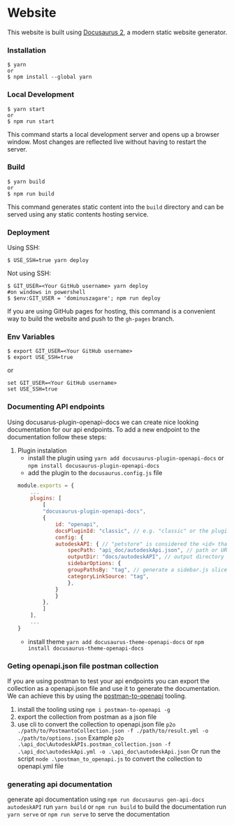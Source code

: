# Website

This website is built using [Docusaurus 2](https://docusaurus.io/), a modern static website generator.

### Installation

```
$ yarn
or
$ npm install --global yarn
```

### Local Development

```
$ yarn start
or
$ npm run start
```

This command starts a local development server and opens up a browser window. Most changes are reflected live without having to restart the server.

### Build

```
$ yarn build
or
$ npm run build
```

This command generates static content into the `build` directory and can be served using any static contents hosting service.

### Deployment

Using SSH:

```
$ USE_SSH=true yarn deploy
```

Not using SSH:

```
$ GIT_USER=<Your GitHub username> yarn deploy
#on windows in powershell
$ $env:GIT_USER = 'dominuszagare'; npm run deploy
```

If you are using GitHub pages for hosting, this command is a convenient way to build the website and push to the `gh-pages` branch.

### Env Variables

```
$ export GIT_USER=<Your GitHub username>
$ export USE_SSH=true
```
or 
```
set GIT_USER=<Your GitHub username>
set USE_SSH=true
```

### Documenting API endpoints

Using docusarus-plugin-openapi-docs we can create nice looking documentation for our api endpoints. To add a new endpoint to the documentation follow these steps:
1. Plugin instalation
    - install the plugin using `yarn add docusaurus-plugin-openapi-docs` or `npm install docusaurus-plugin-openapi-docs`
    - add the plugin to the `docusaurus.config.js` file
    ```javascript
    module.exports = {
        ...
        plugins: [
            [
            "docusaurus-plugin-openapi-docs",
            {
                id: "openapi",
                docsPluginId: "classic", // e.g. "classic" or the plugin-content-docs id
                config: {
                autodeskAPI: { // "petstore" is considered the <id> that you will reference in the CLI
                    specPath: "api_doc/autodeskApi.json", // path or URL to the OpenAPI spec
                    outputDir: "docs/autodeskAPI", // output directory for generated *.mdx and sidebar.js files
                    sidebarOptions: {
                    groupPathsBy: "tag", // generate a sidebar.js slice that groups operations by tag
                    categoryLinkSource: "tag",
                    },
                }
                }
            },
            ]
        ],
        ...
    }
    ```
    - install theme `yarn add docusaurus-theme-openapi-docs` or `npm install docusaurus-theme-openapi-docs`


### Geting openapi.json file postman collection

If you are using postman to test your api endpoints you can export the collection as a openapi.json file and use it to generate the documentation.
We can achieve this by using the [postman-to-openapi](https://joolfe.github.io/postman-to-openapi/) tooling.
1. install the tooling using `npm i postman-to-openapi -g`
2. export the collection from postman as a json file
3. use cli to convert the collection to openapi.json file `p2o ./path/to/PostmantoCollection.json -f ./path/to/result.yml -o ./path/to/options.json`
Example `p2o .\api_doc\AutodeskAPIs.postman_collection.json -f .\api_doc\autodeskApi.yml -o .\api_doc\autodeskApi.json`
Or 
run the script `node .\postman_to_openapi.js` to convert the collection to openapi.yml file

### generating api documentation
generate api documentation using `npm run docusaurus gen-api-docs autodeskAPI`
run `yarn build` or `npm run build` to build the documentation
run `yarn serve` or `npm run serve` to serve the documentation
